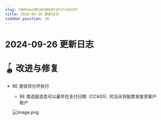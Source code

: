 ```yaml
---
slug: CWHFwasQNiAkQWkDtePcFsbZnXf
title: 2024-09-26 更新日志
sidebar_position: 20
---
```



# 2024-09-26 更新日志


# 🪀 改进与修复

- BE 类钱货分开执行
    - BE 类选股选息可以最早在支付日期（CCASS）的当天将股票发放至客户帐户

    ![image.png](/assets/b265a2f3e35c1af1d6990cb7edcf17e9.png)

